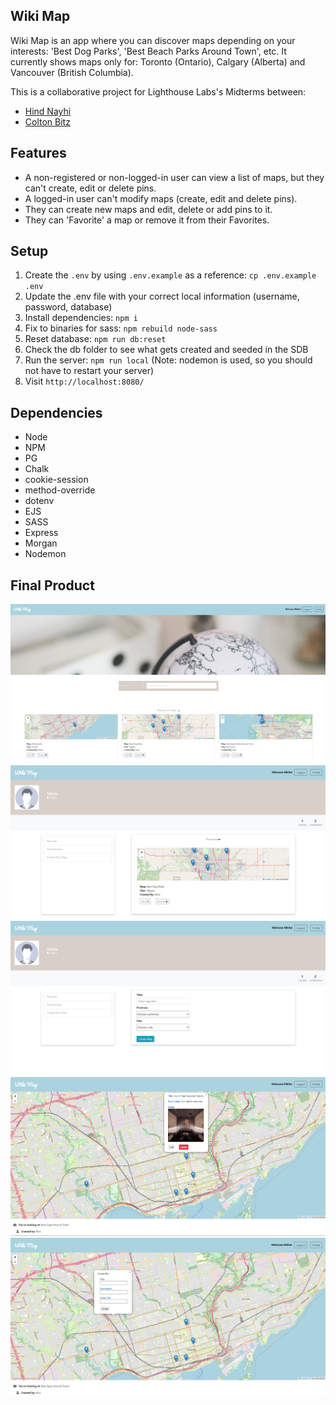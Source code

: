 ## Wiki Map

Wiki Map is an app where you can discover maps depending on your interests: 'Best Dog Parks', 'Best Beach Parks Around Town', etc. It currently shows maps only for: Toronto (Ontario), Calgary (Alberta) and Vancouver (British Columbia).

This is a collaborative project for Lighthouse Labs's Midterms between:
- [Hind Nayhi](https://github.com/Purpleknife)
- [Colton Bitz](https://github.com/Coltonb-boop)

## Features

- A non-registered or non-logged-in user can view a list of maps, but they can't create, edit or delete pins.
- A logged-in user can't modify maps (create, edit and delete pins).
- They can create new maps and edit, delete or add pins to it.
- They can 'Favorite' a map or remove it from their Favorites.

## Setup

1. Create the `.env` by using `.env.example` as a reference: `cp .env.example .env`
2. Update the .env file with your correct local information (username, password, database)
3. Install dependencies: `npm i`
4. Fix to binaries for sass: `npm rebuild node-sass`
5. Reset database: `npm run db:reset`
6. Check the db folder to see what gets created and seeded in the SDB
7. Run the server: `npm run local` (Note: nodemon is used, so you should not have to restart your server)
8. Visit `http://localhost:8080/`


## Dependencies

- Node
- NPM
- PG
- Chalk
- cookie-session
- method-override
- dotenv
- EJS
- SASS
- Express
- Morgan
- Nodemon

## Final Product

!["Home page"](https://github.com/Purpleknife/Wiki-Map/blob/master/docs/home-page.png?raw=true)
!["Profile page"](https://github.com/Purpleknife/Wiki-Map/blob/master/docs/profile-page.png?raw=true)
!["Create new map"](https://github.com/Purpleknife/Wiki-Map/blob/master/docs/create-new-map.png?raw=true)
!["Edit or Delete pin"](https://github.com/Purpleknife/Wiki-Map/blob/master/docs/edit-delete-pin.png?raw=true)
!["Create new pin"](https://github.com/Purpleknife/Wiki-Map/blob/master/docs/create-pin.png?raw=true)
